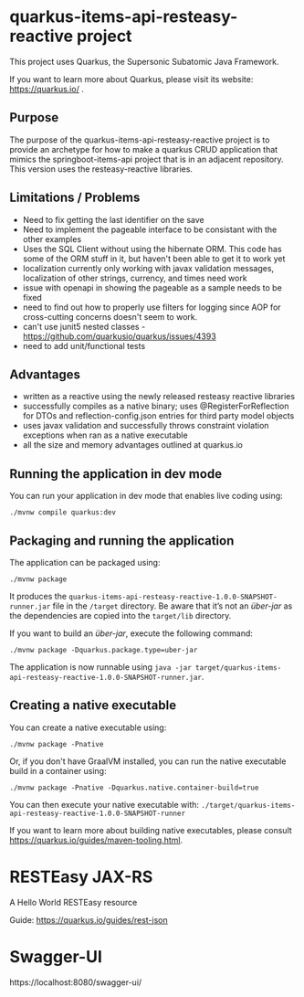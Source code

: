 # quarkus-items-api-resteasy-reactive project

This project uses Quarkus, the Supersonic Subatomic Java Framework.

If you want to learn more about Quarkus, please visit its website: https://quarkus.io/ .

## Purpose

The purpose of the quarkus-items-api-resteasy-reactive project is to provide an archetype for how to make a quarkus CRUD application that mimics the springboot-items-api project that is in an adjacent repository.  This version uses the resteasy-reactive libraries.

## Limitations / Problems

- Need to fix getting the last identifier on the save
- Need to implement the pageable interface to be consistant with the other examples
- Uses the SQL Client without using the hibernate ORM. This code has some of the ORM stuff in it, but haven't been able to get it to work yet
- localization currently only working with javax validation messages, localization of other strings, currency, and times need work
- issue with openapi in showing the pageable as a sample needs to be fixed
- need to find out how to properly use filters for logging since AOP for cross-cutting concerns doesn't seem to work.
- can't use junit5 nested classes - https://github.com/quarkusio/quarkus/issues/4393
- need to add unit/functional tests

## Advantages
- written as a reactive using the newly released resteasy reactive libraries
- successfully compiles as a native binary; uses @RegisterForReflection for DTOs and reflection-config.json entries for third party model objects
- uses javax validation and successfully throws constraint violation exceptions when ran as a native executable
- all the size and memory advantages outlined at quarkus.io

## Running the application in dev mode

You can run your application in dev mode that enables live coding using:
```shell script
./mvnw compile quarkus:dev
```

## Packaging and running the application

The application can be packaged using:
```shell script
./mvnw package
```
It produces the `quarkus-items-api-resteasy-reactive-1.0.0-SNAPSHOT-runner.jar` file in the `/target` directory.
Be aware that it’s not an _über-jar_ as the dependencies are copied into the `target/lib` directory.

If you want to build an _über-jar_, execute the following command:
```shell script
./mvnw package -Dquarkus.package.type=uber-jar
```

The application is now runnable using `java -jar target/quarkus-items-api-resteasy-reactive-1.0.0-SNAPSHOT-runner.jar`.

## Creating a native executable

You can create a native executable using: 
```shell script
./mvnw package -Pnative
```

Or, if you don't have GraalVM installed, you can run the native executable build in a container using: 
```shell script
./mvnw package -Pnative -Dquarkus.native.container-build=true
```

You can then execute your native executable with: `./target/quarkus-items-api-resteasy-reactive-1.0.0-SNAPSHOT-runner`

If you want to learn more about building native executables, please consult https://quarkus.io/guides/maven-tooling.html.

# RESTEasy JAX-RS

<p>A Hello World RESTEasy resource</p>

Guide: https://quarkus.io/guides/rest-json

# Swagger-UI

https://localhost:8080/swagger-ui/
